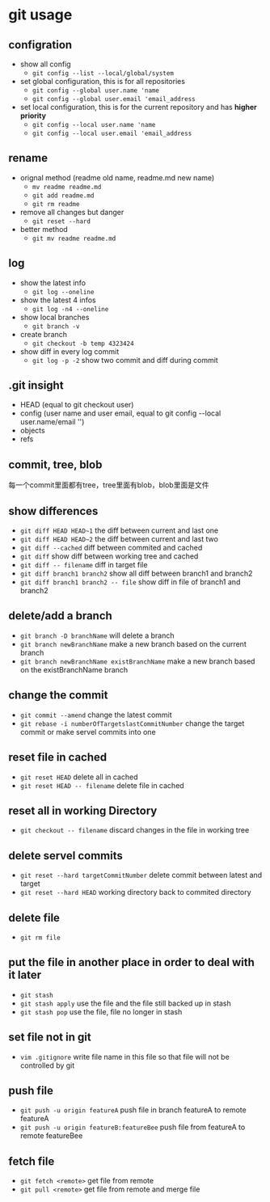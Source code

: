 # git usage
## configration
 - show all config 
   - `git config --list --local/global/system` 
 - set global configuration, this is for all repositories
   - `git config --global user.name 'name` 
   - `git config --global user.email 'email_address`
 - set local configuration, this is for the current repository and has **higher priority**
   - `git config --local user.name 'name` 
   - `git config --local user.email 'email_address`
## rename
- orignal method (readme old name, readme.md new name)
    - `mv readme readme.md`
    - `git add readme.md`
    - `git rm readme`
-  remove all changes but danger 
   -  `git reset --hard` 
-  better method
   -  `git mv readme readme.md`
## log
- show the latest info
  - `git log --oneline`
- show the latest 4 infos
  - `git log -n4 --oneline`
- show local branches
  - `git branch -v`
- create branch
  - `git checkout -b temp 4323424` 
- show diff in every log commit
  - `git log -p -2` show two commit and diff during commit 
## .git insight
- HEAD (equal to git checkout user)
- config (user name and user email, equal to git config --local user.name/email '')
- objects
- refs
## commit, tree, blob
每一个commit里面都有tree，tree里面有blob，blob里面是文件
## show differences
- `git diff HEAD HEAD~1` the diff between current and last one
- `git diff HEAD HEAD~2` the diff between current and last two
- `git diff --cached` diff between commited and cached 
- `git diff` show diff between working tree and cached
- `git diff -- filename` diff in target file
- `git diff branch1 branch2` show all diff between branch1 and branch2
- `git diff branch1 branch2 -- file` show diff in file of branch1 and branch2
## delete/add a branch
- `git branch -D branchName` will delete a branch
- `git branch newBranchName` make a new branch based on the current branch
- `git branch newBranchName existBranchName` make a new branch based on the existBranchName branch
## change the commit
- `git commit --amend` change the latest commit
- `git rebase -i numberOfTargetslastCommitNumber` change the target commit or make servel commits into one
## reset file in cached
- `git reset HEAD` delete all in cached
- `git reset HEAD -- filename` delete file in cached
## reset all in working Directory
- `git checkout -- filename` discard changes in the file in working tree
## delete servel commits
- `git reset --hard targetCommitNumber` delete commit between latest and target
- `git reset --hard HEAD` working directory back to commited directory
## delete file
- `git rm file`
## put the file in another place in order to deal with it later
- `git stash`
- `git stash apply` use the file and the file still backed up in stash
- `git stash pop` use the file, file no longer in stash
## set file not in git
- `vim .gitignore` write file name in this file so that file will not be controlled by git
## push file
- `git push -u origin featureA` push file in branch featureA to remote featureA
- `git push -u origin featureB:featureBee` push file from featureA to remote featureBee  
## fetch file
- `git fetch <remote>` get file from remote
- `git pull <remote>` get file from remote and merge file 
